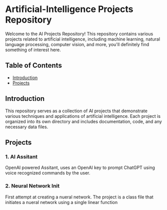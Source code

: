 # Artificial-Intelligence Projects Repository

Welcome to the AI Projects Repository! This repository contains various projects related to artificial intelligence, including machine learning, natural language processing, computer vision, and more, you'll definitely find something of interest here.

## Table of Contents

- [Introduction](#introduction)
- [Projects](#projects)

## Introduction
This repository serves as a collection of AI projects that demonstrate various techniques and applications of artificial intelligence. Each project is organized into its own directory and includes documentation, code, and any necessary data files.

## Projects

### 1. AI Assitant
OpenAI powered Assitant, uses an OpenAI key to prompt ChatGPT using voice recognized commands by the user. 

### 2. Neural Network Init
First attempt at creating a nueral network. The project is a class file that initiates a nueral network using a single linear function
